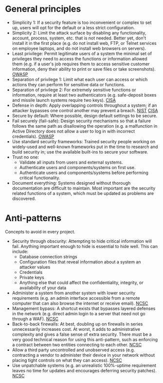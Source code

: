# General principles

* Simplicity 1: If a security feature is too inconvenient or complex to set up, users will opt for the default or a less strict configuration.
* Simplicity 2: Limit the attack surface by disabling any functionality, account, process, system, etc. that is not needed. Better yet, don't install it in the first place (e.g. do not install web, FTP, or Telnet services on employee laptops, and do not install web browsers on servers).
* Least privilege: Permit legitimate users of a system the minimal set of privileges they need to access the functions or information allowed them (e.g. if a user's job requires them to access sensitive customer information, deny their ability to print or save files or take screenshots). [OWASP](https://owasp.org/www-community/Access_Control)
* Separation of privilege 1: Limit what each user can access or which actions they can perform for sensitive data or functions.
* Separation of privilege 2: For extremely sensitive functions or information, require at least two authenticators (e.g. safe-deposit boxes and missile launch systems require two keys). [CISA](https://www.cisa.gov/uscert/bsi/articles/knowledge/principles/separation-of-privilege)
* Defense in depth: Apply overlapping controls throughout a system; if an attacker bypasses one control another may prevent a breach. [NIST](https://csrc.nist.gov/glossary/term/defense_in_depth) [CISA](https://www.cisa.gov/uscert/bsi/articles/knowledge/principles/defense-in-depth)
* Secure by default: Where possible, design default settings to be secure.
* Fail securely (fail-safe): Design security mechanisms so that a failure follows the same path as disallowing the operation (e.g. a malfunction in Active Directory does not allow a user to log in with incorrect credentials). [OWASP](https://owasp.org/www-community/Fail_securely)
* Use standard security frameworks: Trained security people working on widely-used and well-known frameworks put in the time to research and build security in; use the available built-ins to secure your software.
* Trust no one:
  * Validate all inputs from users and external systems.
  * Authenticate users and components/systems on first use.
  * Authenticate users and components/systems before performing critical functionality.
* Document everything: Systems designed without thorough documentation are difficult to maintain. Most important are the security related functions of a system, which must be updated as problems are discovered.

# Anti-patterns
Concepts to avoid in every project. 

* Security through obscurity: Attempting to hide critical information will fail. Anything important enough to hide is essential to hide well. This can include:
  * Database connection strings
  * Configuration files that reveal information about a system an attacker values
  * Credentials
  * Private keys
  * Anything else that could affect the confidentiality, integrity, or availability of your data
* Administer a system from another system with lower security requirements (e.g. an admin interface accessible from a remote computer that can also browse the internet or receive email). [NCSC](https://www.ncsc.gov.uk/whitepaper/security-architecture-anti-patterns)
* Management bypass: A shortcut exists that bypasses layered defenses in the network (e.g. direct admin login to a server that need not go through a WAF). [NCSC](https://www.ncsc.gov.uk/whitepaper/security-architecture-anti-patterns)
* Back-to-back firewalls: At best, doubling up on firewalls in series unnecessarily increases cost. At worst, it adds to administrative complexity and gives a false sense of extra security. There must be a very good technical reason for using this anti-pattern, such as enforcing a contract between two entities connecting to each other. [NCSC](https://www.ncsc.gov.uk/whitepaper/security-architecture-anti-patterns)
* Allow a third party uncontrolled and unobserved access (e.g. contracting a vendor to administer their device in your network without placing tight controls on what they can access). [NCSC](https://www.ncsc.gov.uk/whitepaper/security-architecture-anti-patterns)
* Use unpatchable systems (e.g. an unrealistic 100%-uptime requirement leaves no time for updates and encourages deferring security patches). [NCSC](https://www.ncsc.gov.uk/whitepaper/security-architecture-anti-patterns)

